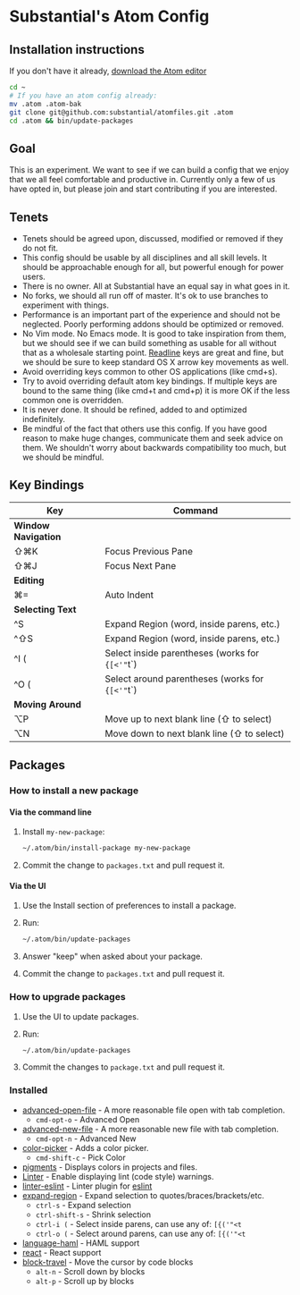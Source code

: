 # Substantial's Atom Config

## Installation instructions

If you don't have it already, [download the Atom editor](https://atom.io/)


```bash
cd ~
# If you have an atom config already:
mv .atom .atom-bak
git clone git@github.com:substantial/atomfiles.git .atom
cd .atom && bin/update-packages
```

## Goal

This is an experiment. We want to see if we can build a config that we enjoy that we all feel comfortable and productive in. Currently only a few of us have opted in, but please join and start contributing if you are interested.

## Tenets

* Tenets should be agreed upon, discussed, modified or removed if they do not fit.
* This config should be usable by all disciplines and all skill levels. It should be approachable enough for all, but powerful enough for power users.
* There is no owner. All at Substantial have an equal say in what goes in it.
* No forks, we should all run off of master. It's ok to use branches to experiment with things.
* Performance is an important part of the experience and should not be neglected. Poorly performing addons should be optimized or removed.
* No Vim mode. No Emacs mode. It is good to take inspiration from them, but we should see if we can build something as usable for all without that as a wholesale starting point. [Readline](http://www.catonmat.net/download/readline-emacs-editing-mode-cheat-sheet.pdf) keys are great and fine, but we should be sure to keep standard OS X arrow key movements as well.
* Avoid overriding keys common to other OS applications (like cmd+s).
* Try to avoid overriding default atom key bindings. If multiple keys are bound
  to the same thing (like cmd+t and cmd+p) it is more OK if the less common one
  is overridden.
* It is never done. It should be refined, added to  and optimized indefinitely.
* Be mindful of the fact that others use this config. If you have good reason to make huge changes, communicate them and seek advice on them. We shouldn't worry about backwards compatibility too much, but we should be mindful.

## Key Bindings

Key | Command
--- | ---
**Window Navigation** |
&#x21E7;&#x2318;K | Focus Previous Pane
&#x21E7;&#x2318;J | Focus Next Pane
**Editing** |
&#x2318;= | Auto Indent
**Selecting Text** |
^S | Expand Region (word, inside parens, etc.)
^&#x21E7;S | Expand Region (word, inside parens, etc.)
^I ( | Select inside parentheses (works for `{[<'"`t`)
^O ( | Select around parentheses (works for `{[<'"`t`)
**Moving Around** |
&#x2325;P | Move up to next blank line (&#x21E7; to select)
&#x2325;N | Move down to next blank line (&#x21E7; to select)

## Packages

### How to install a new package

#### Via the command line

1. Install `my-new-package`:

   ```bash
   ~/.atom/bin/install-package my-new-package
   ```
2. Commit the change to `packages.txt` and pull request it.

#### Via the UI

1. Use the Install section of preferences to install a package.
2. Run:

    ```bash
    ~/.atom/bin/update-packages
    ```
3. Answer "keep" when asked about your package.
4. Commit the change to `packages.txt` and pull request it.

### How to upgrade packages

1. Use the UI to update packages.
2. Run:

    ```bash
    ~/.atom/bin/update-packages
    ```
3. Commit the changes to `package.txt` and pull request it.

### Installed

* [advanced-open-file](https://atom.io/packages/advanced-open-file) - A more
  reasonable file open with tab completion.
  * `cmd-opt-o` - Advanced Open
* [advanced-new-file](https://atom.io/packages/advanced-new-file) - A more
  reasonable new file with tab completion.
  * `cmd-opt-n` - Advanced New
* [color-picker](https://atom.io/packages/color-picker) - Adds a color picker.
  * `cmd-shift-c` - Pick Color
* [pigments](https://atom.io/packages/pigments) - Displays colors in projects
  and files.
* [Linter](https://atom.io/packages/linter) - Enable displaying lint (code
  style) warnings.
* [linter-eslint](https://atom.io/packages/linter-eslint) - Linter plugin for
  [eslint](https://atom.io/packages/linter-eslint)
* [expand-region](https://atom.io/packages/expand-region) - Expand selection to
  quotes/braces/brackets/etc.
  * `ctrl-s` - Expand selection
  * `ctrl-shift-s` - Shrink selection
  * `ctrl-i (` - Select inside parens, can use any of: `[{('"<t`
  * `ctrl-o (` - Select around parens, can use any of: `[{('"<t`
* [language-haml](https://atom.io/packages/language-haml) - HAML support
* [react](https://atom.io/packages/language-haml) - React support
* [block-travel](https://atom.io/packages/block-travel) - Move the cursor by code blocks
  * `alt-n` - Scroll down by blocks
  * `alt-p` - Scroll up by blocks
